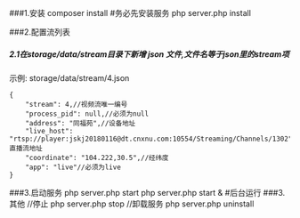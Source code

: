 ###1.安装
    composer install
    #务必先安装服务
    php server.php install 
    
###2.配置流列表
##### 2.1在storage/data/stream目录下新增 json 文件,文件名等于json里的stream项
示例: storage/data/stream/4.json

    {
    	"stream": 4,//视频流唯一编号
    	"process_pid": null,//必须为null
    	"address": "同福苑",//设备地址
    	"live_host": "rtsp://player:jskj20180116@dt.cnxnu.com:10554/Streaming/Channels/1302",//直播流地址
    	"coordinate": "104.222,30.5",//经纬度
    	"app": "live"//必须为live
    }
    
###3.启动服务
    php server.php start 
    php server.php start & #后台运行
###3.其他 
    //停止
    php server.php stop
    //卸载服务
    php server.php uninstall